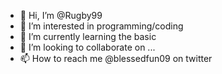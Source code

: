 - 👋 Hi, I’m @Rugby99
- 👀 I’m interested in programming/coding
- 🌱 I’m currently learning the basic
- 💞️ I’m looking to collaborate on ...
- 📫 How to reach me @blessedfun09 on twitter

<!---
Rugby99/Rugby99 is a ✨ special ✨ repository because its `README.md` (this file) appears on your GitHub profile.
You can click the Preview link to take a look at your changes.
--->
